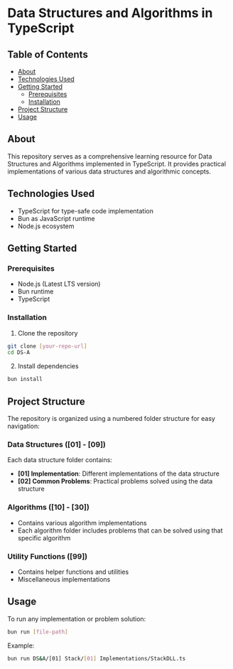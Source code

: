 # Data Structures and Algorithms in TypeScript

## Table of Contents

- [About](#about)
- [Technologies Used](#technologies-used)
- [Getting Started](#getting-started)
  - [Prerequisites](#prerequisites)
  - [Installation](#installation)
- [Project Structure](#project-structure)
- [Usage](#usage)

## About

This repository serves as a comprehensive learning resource for Data Structures and Algorithms implemented in TypeScript. It provides practical implementations of various data structures and algorithmic concepts.

## Technologies Used

- TypeScript for type-safe code implementation
- Bun as JavaScript runtime
- Node.js ecosystem

## Getting Started

### Prerequisites

- Node.js (Latest LTS version)
- Bun runtime
- TypeScript

### Installation

1. Clone the repository

```bash
git clone [your-repo-url]
cd DS-A
```

2. Install dependencies

```bash
bun install
```

## Project Structure

The repository is organized using a numbered folder structure for easy navigation:

### Data Structures ([01] - [09])

Each data structure folder contains:

- **[01] Implementation**: Different implementations of the data structure
- **[02] Common Problems**: Practical problems solved using the data structure

### Algorithms ([10] - [30])

- Contains various algorithm implementations
- Each algorithm folder includes problems that can be solved using that specific algorithm

### Utility Functions ([99])

- Contains helper functions and utilities
- Miscellaneous implementations

## Usage

To run any implementation or problem solution:

```bash
bun run [file-path]
```

Example:

```bash
bun run DS&A/[01] Stack/[01] Implementations/StackDLL.ts
```
